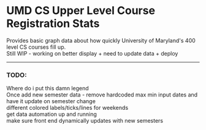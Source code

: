 # UMD CS Upper Level Course Registration Stats  
  
Provides basic graph data about how quickly University of Maryland's 400 level CS courses fill up.  
Still WIP - working on better display + need to update data + deploy  
  
--------------------------    

### TODO:  
Where do i put this damn legend  
Once add new semester data - remove hardcoded max min input dates and have it update on semester change  
different colored labels/ticks/lines for weekends  
get data automation up and running    
make sure front end dynamically updates with new semesters  